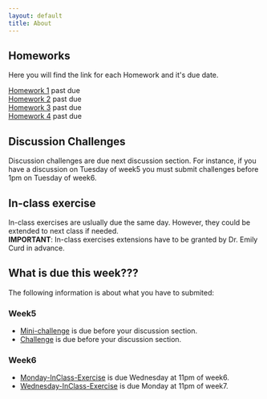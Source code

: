 ```yaml
---
layout: default
title: About
---
```


## Homeworks
Here you will find the link for each Homework and it's due date.


[Homework 1](https://classroom.github.com/a/E9rVxfnZ) past due  
[Homework 2](https://classroom.github.com/a/phSl8yzi) past due  
[Homework 3](https://classroom.github.com/a/iN6E48QK) past due  
[Homework 4](https://classroom.github.com/a/6mkYsXGw) past due  

## Discussion Challenges 
Discussion challenges are due next discussion section. For instance, if you have a discussion on Tuesday of week5 you must submit challenges before 1pm on Tuesday of week6.  

## In-class exercise
In-class exercises are uslually due the same day. However, they could be extended to next class if needed.  
**IMPORTANT**: In-class exercises extensions have to be granted by Dr. Emily Curd in advance.     

## What is due this week???
The following information is about what you have to submited:

### Week5
* [Mini-challenge](https://dechavezv.github.io/eeb_C177_2019//articles/2019/04/21/regex_with_sed.html) is due before your discussion section.  
* [Challenge](https://dechavezv.github.io/eeb_C177_2019//articles/2019/04/21/regex_with_sed.html) is due before your discussion section.  

### Week6    
* [Monday-InClass-Exercise](https://classroom.github.com/assignment-invitations/0ea22e278459286cc4c67f1d506cc43e) is due Wednesday at 11pm of week6.  
* [Wednesday-InClass-Exercise](https://github.com/pceeb/UCLA_Spring_2019/blob/master/What_you_should_know_from_lecture/Week6_Wednesday.md) is due Monday at 11pm of week7.  



